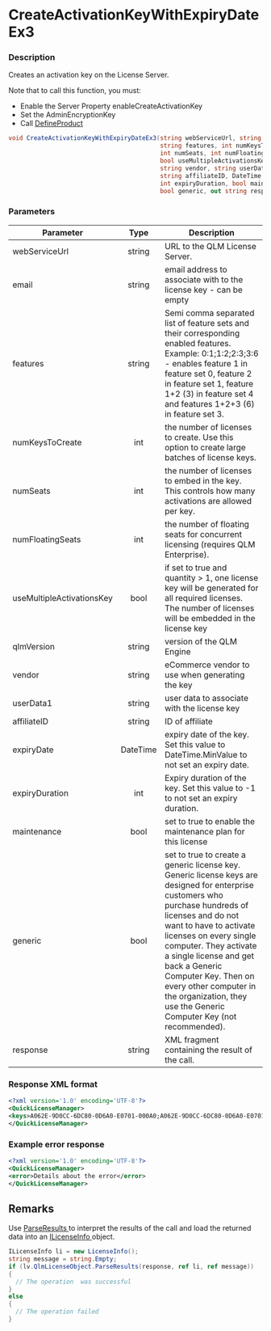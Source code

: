 # CreateActivationKeyWithExpiryDateEx3

### Description

Creates an activation key on the License Server.

Note that to call this function, you must:

* Enable the Server Property enableCreateActivationKey
* Set the AdminEncryptionKey
* Call [DefineProduct](https://soraco.readme.io/reference/defineproduct)

```csharp
void CreateActivationKeyWithExpiryDateEx3(string webServiceUrl, string email, 
                                          string features, int numKeysToCreate, 
                                          int numSeats, int numFloatingSeats, 
                                          bool useMultipleActivationsKey, string qlmVersion, 
                                          string vendor, string userData1, 
                                          string affiliateID, DateTime expiryDate, 
                                          int expiryDuration, bool maintenance, 
                                          bool generic, out string response)
```

### Parameters

| Parameter                 |   Type   | Description                                                                                                                                                                                                                                                                                                                                                                                 |
| ------------------------- | :------: | ------------------------------------------------------------------------------------------------------------------------------------------------------------------------------------------------------------------------------------------------------------------------------------------------------------------------------------------------------------------------------------------- |
| webServiceUrl             |  string  | URL to the QLM License Server.                                                                                                                                                                                                                                                                                                                                                              |
| email                     |  string  | email address to associate with to the license key - can be empty                                                                                                                                                                                                                                                                                                                           |
| features                  |  string  | Semi comma separated list of feature sets and their corresponding enabled features. Example: 0:1;1:2;2:3;3:6 - enables feature 1 in feature set 0, feature 2 in feature set 1, feature 1+2 (3) in feature set 4 and features 1+2+3 (6) in feature set 3.                                                                                                                                    |
| numKeysToCreate           |    int   | the number of licenses to create. Use this option to create large batches of license keys.                                                                                                                                                                                                                                                                                                  |
| numSeats                  |    int   | the number of licenses to embed in the key. This controls how many activations are allowed per key.                                                                                                                                                                                                                                                                                         |
| numFloatingSeats          |    int   | the number of floating seats for concurrent licensing (requires QLM Enterprise).                                                                                                                                                                                                                                                                                                            |
| useMultipleActivationsKey |   bool   | if set to true and quantity > 1, one license key will be generated for all required licenses. The number of licenses will be embedded in the license key                                                                                                                                                                                                                                    |
| qlmVersion                |  string  | version of the QLM Engine                                                                                                                                                                                                                                                                                                                                                                   |
| vendor                    |  string  | eCommerce vendor to use when generating the key                                                                                                                                                                                                                                                                                                                                             |
| userData1                 |  string  | user data to associate with the license key                                                                                                                                                                                                                                                                                                                                                 |
| affiliateID               |  string  | ID of affiliate                                                                                                                                                                                                                                                                                                                                                                             |
| expiryDate                | DateTime | expiry date of the key. Set this value to DateTime.MinValue to not set an expiry date.                                                                                                                                                                                                                                                                                                      |
| expiryDuration            |    int   | Expiry duration of the key. Set this value to -1 to not set an expiry duration.                                                                                                                                                                                                                                                                                                             |
| maintenance               |   bool   | set to true to enable the maintenance plan for this license                                                                                                                                                                                                                                                                                                                                 |
| generic                   |   bool   | set to true to create a generic license key. Generic license keys are designed for enterprise customers who purchase hundreds of licenses and do not want to have to activate licenses on every single computer. They activate a single license and get back a Generic Computer Key. Then on every other computer in the organization, they use the Generic Computer Key (not recommended). |
| response                  |  string  | XML fragment containing the result of the call.                                                                                                                                                                                                                                                                                                                                             |

### Response XML format

```xml
<?xml version='1.0' encoding='UTF-8'?>
<QuickLicenseManager>
<keys>A062E-9D0CC-6DC80-0D6A0-E0701-000A0;A062E-9D0CC-6DC80-0D6A0-E0701-000A0</keys>
</QuickLicenseManager>
```

### Example error response

```xml
<?xml version='1.0' encoding='UTF-8'?>
<QuickLicenseManager>
<error>Details about the error</error>
</QuickLicenseManager>
```

## Remarks

Use [ParseResults ](https://soraco.readme.io/reference/parseresults)to interpret the results of the call and load the returned data into an [ILicenseInfo ](https://soraco.readme.io/reference/ilicenseinfo)object.

```c#
ILicenseInfo li = new LicenseInfo();
string message = string.Empty;
if (lv.QlmLicenseObject.ParseResults(response, ref li, ref message))
{
  // The operation  was successful	
}
else
{
  // The operation failed
}
```
